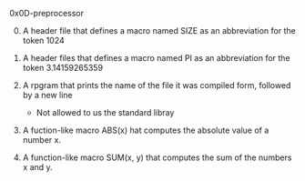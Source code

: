 0x0D-preprocessor

0. A header file that defines a macro named SIZE as an abbreviation for the token 1024

1. A header files that defines a macro named PI as an abbreviation for the token 3.14159265359

2. A rpgram that prints the name of the file it was compiled form, followed by a new line
	* Not allowed to us the standard libray

3. A fuction-like macro ABS(x) hat computes the absolute value of a number x. 

4. A function-like macro SUM(x, y) that computes the sum of the numbers x and y.
